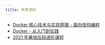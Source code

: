 ```yaml
---
title: 参考资料
---
```


- [Docker 核心技术与实现原理 - 面向信仰编程](https://draveness.me/docker/)
- [Docker - 从入门到实践](https://yeasy.gitbook.io/docker_practice/)
- [2021 年暑培后段进阶课程](https://www.xuetangx.com/learn/THUSAST08091234567890/THUSAST08091234567890/8571842/video/13167567)
